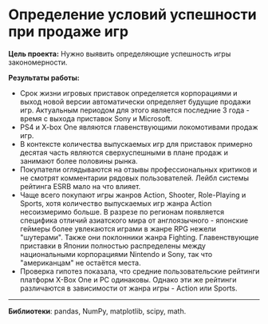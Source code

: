 # Определение условий успешности при продаже игр


**Цель проекта:**   Нужно выявить определяющие успешность игры закономерности.

**Результаты работы:**
  - Срок жизни игровых приставок определяется корпорациями и выход новой версии автоматически определяет будущие продажи игр. Актуальным периодом для этого является последние 3 года - время с выхода приставок Sony и Microsoft.
  - PS4 и X-box One являются главенствующими локомотивами продаж игр.
  - В контексте количества выпускаемых игр для приставок примерно десятая часть являются сверхуспешными в плане продаж и занимают более половины рынка.
  - Покупатели оглядываются на отзывы профессиональных критиков и не смотрят комментарии рядовых пользователей. Лейбл системы рейтинга ESRB мало на что влияет.
  - Чаще всего покупают игры жанров Action, Shooter, Role-Playing и Sports, хотя количество выпускаемых игр жанра Action несоизмеримо больше. В разрезе по регионам появляется специфика отличий азиатского мира от англоязычного - японские геймеры более увлекаются играми в жанре RPG нежели "шутерами". Также они поклонники жанра Fighting. Главенствующие приставки в Японии полностью распределены между национальными корпорациями Nintendo и Sony, так что "американцам" не остаётся места.
  - Проверка гипотез показала, что средние пользовательские рейтинги платформ X-Box One и PC одинаковы. Однако эти же рейтинги различаются в зависимости от жанра игры - Action или Sports.
   
---

**Библиотеки**: pandas, NumPy, matplotlib, scipy, math.
